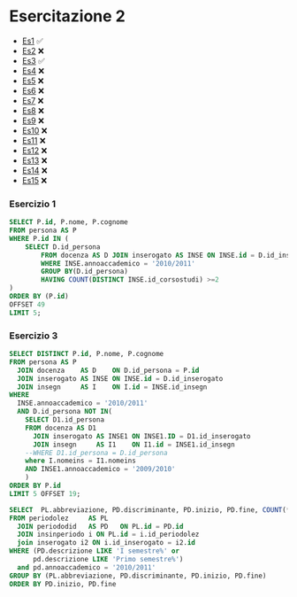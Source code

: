 # Esercitazione 2

- [Es1](#esercizio-1) :white_check_mark:
- [Es2](#esercizio-2) :x:
- [Es3](#esercizio-3) :white_check_mark:
- [Es4](#esercizio-4) :x:
- [Es5](#esercizio-5) :x:
- [Es6](#esercizio-6) :x:
- [Es7](#esercizio-7) :x:
- [Es8](#esercizio-8) :x:
- [Es9](#esercizio-9) :x:
- [Es10](#esercizio-10) :x:
- [Es11](#esercizio-11) :x:
- [Es12](#esercizio-12) :x:
- [Es13](#esercizio-13) :x:
- [Es14](#esercizio-14) :x:
- [Es15](#esercizio-15) :x:

### Esercizio 1

```sql
SELECT P.id, P.nome, P.cognome
FROM persona AS P
WHERE P.id IN (
    SELECT D.id_persona
        FROM docenza AS D JOIN inserogato AS INSE ON INSE.id = D.id_inserogato
        WHERE INSE.annoaccademico = '2010/2011'
        GROUP BY(D.id_persona)
        HAVING COUNT(DISTINCT INSE.id_corsostudi) >=2
)
ORDER BY (P.id)
OFFSET 49
LIMIT 5;
```

### Esercizio 3
```sql
SELECT DISTINCT P.id, P.nome, P.cognome
FROM persona AS P
  JOIN docenza    AS D    ON D.id_persona = P.id
  JOIN inserogato AS INSE ON INSE.id = D.id_inserogato
  JOIN insegn     AS I    ON I.id = INSE.id_insegn
WHERE
  INSE.annoaccademico = '2010/2011'
  AND D.id_persona NOT IN(
    SELECT D1.id_persona
    FROM docenza AS D1
      JOIN inserogato AS INSE1 ON INSE1.ID = D1.id_inserogato
      JOIN insegn     AS I1    ON I1.id = INSE1.id_insegn
    --WHERE D1.id_persona = D.id_persona
    where I.nomeins = I1.nomeins
    AND INSE1.annoaccademico = '2009/2010'
    )
ORDER BY P.id
LIMIT 5 OFFSET 19;
```


```sql
SELECT  PL.abbreviazione, PD.discriminante, PD.inizio, PD.fine, COUNT(*)
FROM periodolez     AS PL
  JOIN periododid   AS PD   ON PL.id = PD.id
  JOIN insinperiodo i ON PL.id = i.id_periodolez
  join inserogato i2 ON i.id_inserogato = i2.id
WHERE (PD.descrizione LIKE 'I semestre%' or
      pd.descrizione LIKE 'Primo semestre%')
  and pd.annoaccademico = '2010/2011'
GROUP BY (PL.abbreviazione, PD.discriminante, PD.inizio, PD.fine)
ORDER BY PD.inizio, PD.fine
```